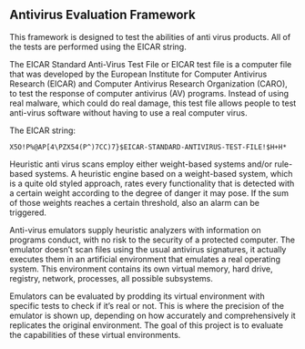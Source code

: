 ## Antivirus Evaluation Framework
This framework is designed to test the abilities of anti virus products. All of the tests are performed using the EICAR string.

The EICAR Standard Anti-Virus Test File or EICAR test file is a computer file that was developed by the European Institute for Computer Antivirus Research (EICAR) and Computer Antivirus Research Organization (CARO), to test the response of computer antivirus (AV) programs. Instead of using real malware, which could do real damage, this test file allows people to test anti-virus software without having to use a real computer virus.

The EICAR string:
```
X5O!P%@AP[4\PZX54(P^)7CC)7}$EICAR-STANDARD-ANTIVIRUS-TEST-FILE!$H+H*
```

Heuristic anti virus scans employ either weight-based systems and/or rule-based systems. A heuristic engine based on a weight-based system, which is a quite old styled approach, rates every functionality that is detected with a certain weight according to the degree of danger it may pose. If the sum of those weights reaches a certain threshold, also an alarm can be triggered. 

Anti-virus emulators supply heuristic analyzers with information on programs conduct, with no risk to the security of a protected computer. The emulator doesn’t scan files using the usual antivirus signatures, it actually executes them in an artificial environment that emulates a real operating system. This environment contains its own virtual memory, hard drive, registry, network, processes, all possible subsystems.

Emulators can be evaluated by prodding its virtual environment with specific tests to check if it’s real or not. This is where the precision of the emulator is shown up, depending on how accurately and comprehensively it replicates the original environment. The goal of this project is to evaluate the capabilities of these virtual environments.
